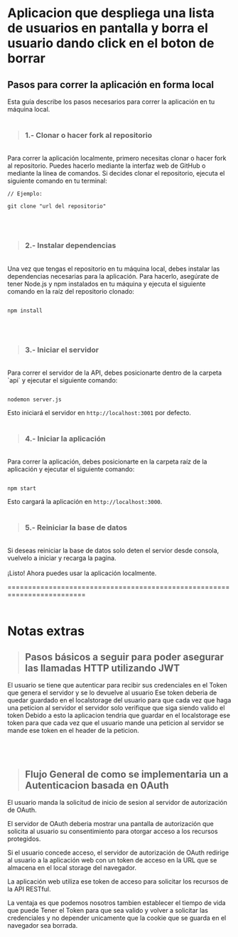 # Aplicacion que despliega una lista de usuarios en pantalla y borra el usuario dando click en el boton de borrar

## Pasos para correr la aplicación en forma local

Esta guía describe los pasos necesarios para correr la aplicación en tu máquina local.
<br>
<br>

> ### 1.- Clonar o hacer fork al repositorio

<br>
Para correr la aplicación localmente, primero necesitas clonar o hacer fork al repositorio. Puedes hacerlo mediante la interfaz web de GitHub o mediante la línea de comandos. Si decides clonar el repositorio, ejecuta el siguiente comando en tu terminal:

```
// Ejemplo:

git clone "url del repositorio"

```

<br>
<br>

> ### 2.- Instalar dependencias

<br>
Una vez que tengas el repositorio en tu máquina local, debes instalar las dependencias necesarias para la aplicación. Para hacerlo, asegúrate de tener Node.js y npm instalados en tu máquina y ejecuta el siguiente comando en la raíz del repositorio clonado:

```

npm install

```

<br>
<br>

> ### 3.- Iniciar el servidor

<br>
Para correr el servidor de la API, debes posicionarte dentro de la carpeta `api` y ejecutar el siguiente comando:

```

nodemon server.js

```

Esto iniciará el servidor en `http://localhost:3001` por defecto.
<br>
<br>

> ### 4.- Iniciar la aplicación

<br>
Para correr la aplicación, debes posicionarte en la carpeta raíz de la aplicación y ejecutar el siguiente comando:

```

npm start

```

Esto cargará la aplicación en `http://localhost:3000`.
<br>
<br>

> ### 5.- Reiniciar la base de datos

<br>
Si deseas reiniciar la base de datos solo deten el servior desde consola, vuelvelo a iniciar y recarga la pagina.
<br>
<br>
¡Listo! Ahora puedes usar la aplicación localmente.

=========================================================================
<br>
<br>

# Notas extras

> ## Pasos básicos a seguir para poder asegurar las llamadas HTTP utilizando JWT

El usuario se tiene que autenticar para recibir sus credenciales en el Token que genera el servidor y se lo devuelve al usuario
Ese token deberia de quedar guardado en el localstorage del usuario para que cada vez que haga una peticion al servidor el servidor solo verifique que siga siendo valido el token
Debido a esto la aplicacion tendria que guardar en el localstorage ese token para que cada vez que el usuario mande una peticion al servidor se mande ese token en el header de la peticion.

<br>
<br>

> ## Flujo General de como se implementaria un a Autenticacion basada en 0Auth

El usuario manda la solicitud de inicio de sesion al servidor de autorización de OAuth.

El servidor de OAuth deberia mostrar una pantalla de autorización que solicita al usuario su consentimiento para otorgar acceso a los recursos protegidos.

Si el usuario concede acceso, el servidor de autorización de OAuth redirige al usuario a la aplicación web con un token de acceso en la URL que se almacena en el local storage del navegador.

La aplicación web utiliza ese token de acceso para solicitar los recursos de la API RESTful.

La ventaja es que podemos nosotros tambien establecer el tiempo de vida que puede Tener el Token para que sea valido y volver a solicitar las credenciales y no depender unicamente que la cookie que se guarda en el navegador sea borrada.
